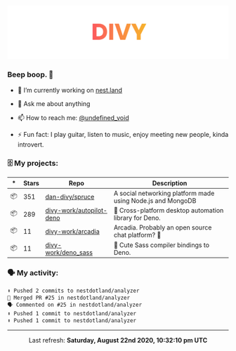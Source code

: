 
![](https://github.com/divy-work/divy-work/raw/master/assets/divy.png)

### Beep boop. 👋

- 🔭 I’m currently working on [nest.land](https://github.com/nestdotland/nest.land)

- 💬 Ask me about anything

- 📫 How to reach me: [@undefined_void](https://instagram.com/divy.exe)

- ⚡ Fun fact: I play guitar, listen to music, enjoy meeting new people, kinda introvert.

### 🗄 My projects:

|*|Stars|Repo|Description|
|---|---|---|---|
| 📦 | 351 | [dan-divy/spruce](https://github.com/dan-divy/spruce) | A social networking platform made using Node.js and MongoDB |
| 📦 | 289 | [divy-work/autopilot-deno](https://github.com/divy-work/autopilot-deno) | :rocket: Cross-platform desktop automation library for Deno. |
| 📦 | 11 | [divy-work/arcadia](https://github.com/divy-work/arcadia) | Arcadia. Probably an open source chat platform? :rocket: |
| 📦 | 11 | [divy-work/deno_sass](https://github.com/divy-work/deno_sass) | :rocket: Cute Sass compiler bindings to Deno. |

### 🗣 My activity:

```
⬆️ Pushed 2 commits to nestdotland/analyzer
🎉 Merged PR #25 in nestdotland/analyzer
🗣 Commented on #25 in nestdotland/analyzer
⬆️ Pushed 1 commit to nestdotland/analyzer
⬆️ Pushed 1 commit to nestdotland/analyzer
```

------------
<p align="center">Last refresh: <b>Saturday, August 22nd 2020, 10:32:10 pm UTC</b></p>

